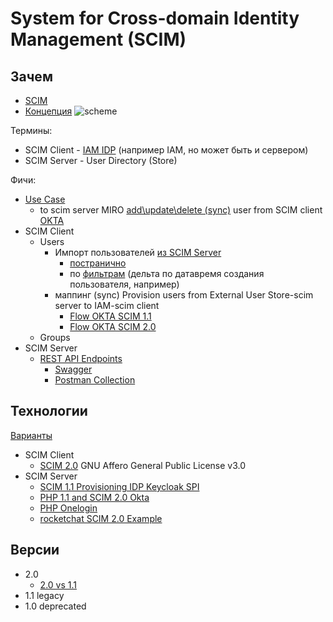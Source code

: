 # System for Cross-domain Identity Management (SCIM)

## Зачем

- [SCIM](https://learn.microsoft.com/ru-ru/azure/active-directory/app-provisioning/use-scim-to-provision-users-and-groups)
- [Концепция](https://developer.okta.com/docs/concepts/scim/#lifecycle-management-using-profile-sourcing)
![scheme](https://developer.okta.com/img/oin/scim_lifecycle.png)

Термины:

- SCIM Client - [IAM IDP](../../arch/system.class/iam.md) (например IAM, но может быть и сервером)
- SCIM Server - User Directory (Store)

Фичи:

- [Use Case](https://datatracker.ietf.org/doc/html/draft-ietf-scim-use-cases-07)
	- to scim server MIRO [add\update\delete (sync)](https://developers.miro.com/docs/scim-api-user-lifecycle-management) user from SCIM client [OKTA](https://help.miro.com/hc/en-us/articles/360036768134-Setting-up-automated-provisioning-with-OKTA)
- SCIM Client
	- Users
		- Импорт пользователей [из SCIM Server](https://developer.okta.com/docs/reference/scim/scim-11/#retrieve-users)
			- [постранично](https://datatracker.ietf.org/doc/html/rfc7644#section-3.4.2.4)
			- по [фильтрам](https://www.rfc-editor.org/rfc/rfc7644#section-3.4.2.2) (дельта по датавремя создания пользователя, например)
		- маппинг (sync) Provision users from External User Store-scim server to IAM-scim client
			- [Flow OKTA SCIM 1.1](https://developer.okta.com/docs/reference/scim/scim-11/)
			- [Flow OKTA SCIM 2.0](https://developer.okta.com/docs/reference/scim/scim-20/)
	- Groups
- SCIM Server
	- [REST API Endpoints](https://learn.microsoft.com/ru-ru/azure/active-directory/app-provisioning/use-scim-to-provision-users-and-groups)
		- [Swagger](https://is.docs.wso2.com/en/latest/apis/scim2-rest-apis/)
		- [Postman Collection](https://github.com/AzureAD/SCIMReferenceCode/wiki/Test-Your-SCIM-Endpoint)

## Технологии

[Варианты](https://www.simplecloud.info/#Implementations2)

- SCIM Client	
	- [SCIM 2.0](https://lab.libreho.st/libre.sh/scim/keycloak-scim) GNU Affero General Public License v3.0
- SCIM Server
	- [SCIM 1.1 Provisioning IDP Keycloak SPI](https://github.com/Captain-P-Goldfish/scim-for-keycloak)
	- [PHP 1.1 and SCIM 2.0 Okta](https://toolkit.okta.com/apps/scimify/)
	- [PHP Onelogin](https://github.com/onelogin/onelogin-scim-php)
	- [rocketchat SCIM 2.0 Example](https://lab.libreho.st/libre.sh/scim/rocketchat-scim)

## Версии 

- 2.0
	- [2.0 vs 1.1](https://gayanmadusanka-80721.medium.com/scim-2-0-vs-scim-1-1-part-01-2bcfe2534f95)
- 1.1 legacy
- 1.0 deprecated

